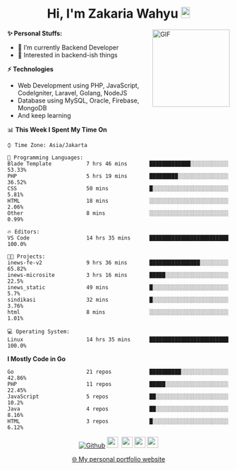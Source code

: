 <h1 align="center">Hi, I'm Zakaria Wahyu <img src="https://github.com/TheDudeThatCode/TheDudeThatCode/blob/master/Assets/Hi.gif" width="20px" height="25px"></h1>

<img align="right" alt="GIF" height="175px" src="https://www.nayakapratama.co.id/wp-content/uploads/2019/07/Website-Maintenance.gif" />

**✨ Personal Stuffs:**
- 🔭 I’m currently Backend Developer
- 🌱 Interested in backend-ish things

**⚡ Technologies**
- Web Development using PHP, JavaScript, CodeIgniter, Laravel, Golang, NodeJS
- Database using MySQL, Oracle, Firebase, MongoDB
- And keep learning

<!--START_SECTION:waka-->
📊 **This Week I Spent My Time On** 

```text
⌚︎ Time Zone: Asia/Jakarta

💬 Programming Languages: 
Blade Template           7 hrs 46 mins       █████████████░░░░░░░░░░░░   53.33% 
PHP                      5 hrs 19 mins       █████████░░░░░░░░░░░░░░░░   36.52% 
CSS                      50 mins             █░░░░░░░░░░░░░░░░░░░░░░░░   5.81% 
HTML                     18 mins             ░░░░░░░░░░░░░░░░░░░░░░░░░   2.06% 
Other                    8 mins              ░░░░░░░░░░░░░░░░░░░░░░░░░   0.99%

🔥 Editors: 
VS Code                  14 hrs 35 mins      █████████████████████████   100.0%

🐱‍💻 Projects: 
inews-fe-v2              9 hrs 36 mins       ████████████████░░░░░░░░░   65.82% 
inews-microsite          3 hrs 16 mins       █████░░░░░░░░░░░░░░░░░░░░   22.5% 
inews_static             49 mins             █░░░░░░░░░░░░░░░░░░░░░░░░   5.7% 
sindikasi                32 mins             █░░░░░░░░░░░░░░░░░░░░░░░░   3.76% 
html                     8 mins              ░░░░░░░░░░░░░░░░░░░░░░░░░   1.01%

💻 Operating System: 
Linux                    14 hrs 35 mins      █████████████████████████   100.0%

```

**I Mostly Code in Go** 

```text
Go                       21 repos            ██████████░░░░░░░░░░░░░░░   42.86% 
PHP                      11 repos            █████░░░░░░░░░░░░░░░░░░░░   22.45% 
JavaScript               5 repos             ██░░░░░░░░░░░░░░░░░░░░░░░   10.2% 
Java                     4 repos             ██░░░░░░░░░░░░░░░░░░░░░░░   8.16% 
HTML                     3 repos             █░░░░░░░░░░░░░░░░░░░░░░░░   6.12%

```



<!--END_SECTION:waka-->

<p align="center">
<a href="https://github.com/zakariawahyu" target="_blank"><img alt="Github" src="https://img.shields.io/badge/GitHub-%2312100E.svg?&style=for-the-badge&logo=Github&logoColor=white" /></a>
<a href="https://www.twitter.com/_zakariawahyu"><img src="https://img.shields.io/badge/twitter-%231DA1F2.svg?&style=for-the-badge&logo=twitter&logoColor=white" height=25></a> 
<a href="https://www.linkedin.com/in/zakariawahyu"><img src="https://img.shields.io/badge/linkedin-%230077B5.svg?&style=for-the-badge&logo=linkedin&logoColor=white" height=25></a> 
<a href="https://www.instagram.com/_zakariawahyu"><img src="https://img.shields.io/badge/instagram-%23E4405F.svg?&style=for-the-badge&logo=instagram&logoColor=white" height=25></a>
<a href="https://medium.com/@zakariawahyu"><img src="https://img.shields.io/badge/Medium-12100E?style=for-the-badge&logo=medium&logoColor=white" height=25></a>
</p>
<p align="center"><a href="https://www.zakariawahyu.com" target="_blank">🌐 My personal portfolio website</a></p>

